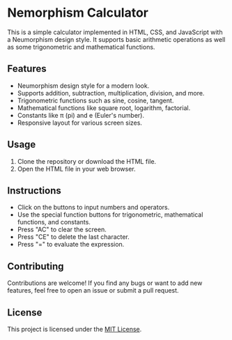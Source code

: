 # Nemorphism Calculator

This is a simple calculator implemented in HTML, CSS, and JavaScript with a Neumorphism design style. It supports basic arithmetic operations as well as some trigonometric and mathematical functions.

## Features

- Neumorphism design style for a modern look.
- Supports addition, subtraction, multiplication, division, and more.
- Trigonometric functions such as sine, cosine, tangent.
- Mathematical functions like square root, logarithm, factorial.
- Constants like π (pi) and e (Euler's number).
- Responsive layout for various screen sizes.

## Usage

1. Clone the repository or download the HTML file.
2. Open the HTML file in your web browser.

## Instructions

- Click on the buttons to input numbers and operators.
- Use the special function buttons for trigonometric, mathematical functions, and constants.
- Press "AC" to clear the screen.
- Press "CE" to delete the last character.
- Press "=" to evaluate the expression.

## Contributing

Contributions are welcome! If you find any bugs or want to add new features, feel free to open an issue or submit a pull request.

## License

This project is licensed under the [MIT License](LICENSE).

